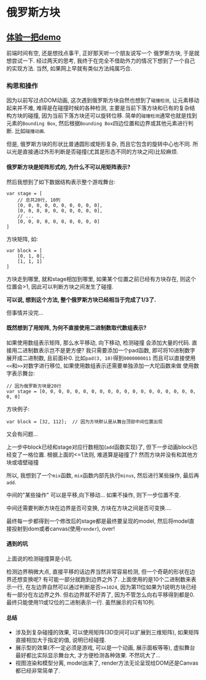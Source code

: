 
# 俄罗斯方块

## [体验一把demo](http://demo.fanlinfeng.com/tetris---%E4%BF%84%E7%BD%97%E6%96%AF%E6%96%B9%E5%9D%97/)

前端时间有空, 还是想找点事干, 正好那天听一个朋友说写一个 俄罗斯方块, 于是就想尝试一下. 经过两天的思考, 我终于在完全不借助外力的情况下想到了一个自己的实现方法. 当然, 如果网上早就有类似方法纯属巧合.

### 构思和操作
因为以前写过点DOM动画, 这次遇到俄罗斯方块自然也想到了```碰撞检测```, 让元素移动起来并不难, 难得是在碰撞时候的各种检测, 主要是当前下落方块和已有的复杂结构方块的碰撞, 因为当前下落方块还可以旋转位移.
简单的```碰撞检测```通常也就是找到元素的```Bounding Box```, 然后根据```Bounding Box```四边位置和边界或其他元素进行判断. 比如```碰撞动画```.

但是, 俄罗斯方块的形状比普通圆形或矩形复杂, 而且它包含的旋转中心也不同. 所以光是直接通过外形判断是否碰撞(尤其是形态不同的方块之间)比较麻烦.

#### 俄罗斯方块是矩阵形式的, 为什么不可以用矩阵表示?
然后我想到了如下数据结构表示整个游戏舞台:
```
var stage = [
    // 总共20行, 10列
    [0, 0, 0, 0, 0, 0, 0, 0, 0, 0],
    [0, 0, 0, 0, 0, 0, 0, 0, 0, 0],
    // ...
    [0, 0, 0, 0, 0, 0, 0, 0, 0, 0]
]
```
方块矩阵, 如:
```
var block = [
    [0, 1, 0],
    [1, 1, 1]
]
```
方块走到哪里, 就和stage相加到哪里, 如果某个位置之前已经有方块存在, 则这个位置会>1, 因此可以判断方块之间发生了碰撞.

__可以说, 想到这个方法, 整个俄罗斯方块已经相当于完成了1/3了.__

但事情并没完...

#### 既然想到了用矩阵, 为何不直接使用二进制数取代数组表示?
如果使用数组表示矩阵, 那么水平移动, 向下移动, 检测碰撞 会添加大量的代码. 直接用二进制数表示岂不是更方便?
我只需要添加一个pad函数, 即可将10进制数字展开成二进制数, 且前面补0. 比如```pad(3, 10)```得到```0000000011```
而且可以直接使用```<<```和```>>```对数字进行移位, 如果使用数组表示还需要单独添加一大坨函数来做
使用数字表示舞台:
```
// 因为俄罗斯方块是20行
var stage = [0, 0, 0, 0, 0, 0, 0, 0, 0, 0, 0, 0, 0, 0, 0, 0, 0, 0, 0, 0, 0]
```
方块例子:
```
var block = [32, 112];  // 因为方块默认是从舞台顶部中间位置出现
```
又会有问题...

上一步中block已经和stage对应行数相加(```add```函数实现)了, 但下一步动画block已经变了一格位置. 根据上面的<=1法则, 难道算是碰撞了? 然而方块并没有和其他方块或墙壁碰撞

所以, 我想到了一个```mix```函数, ```mix```函数内部先执行```minus```, 然后进行某些操作, 最后再```add```.

中间的"某些操作" 可以是平移,向下移动... 如果不操作, 则下一步位置不变.

中间还需要判断方块在边界是否可变换, 方块在方块之间是否可变换.... 

最终每一步都得到一个修改后的stage都是最终要呈现的model, 然后将model直接投射到dom或者canvas(使用```render```), over!

#### 遇到的坑
上面说的检测碰撞算是小坑.

检测边界稍微大点, 直接平移的话边界当然非常容易检测, 但一个奇葩的形状在边界还想变换呢? 有可能一部分就跑到边界之外了. 上面使用的是10个二进制数来表示一行,  在左边界自然可以通过判断是否```>=1024```, 因为第11位如果为1说明方块已经有一部分在左边界之外. 但右边界就不好弄了, 因为不管怎么向右平移得到都是0.
最终只能使用11或12位的二进制表示一行. 虽然展示的只有10列.

#### 总结
* 涉及到复杂碰撞的效果, 可以使用矩阵(3D空间可以扩展到三维矩阵), 如果矩阵直接相加大于指定的值, 说明已经碰撞.
* 展示型的效果(不一定必须是游戏, 可以是一个动画, 展示面板等等), 虚拟舞台最好都比实际显示舞台大, 才方便检测各种效果. 不然坑大了...
* 视图渲染和模型分离, model出来了, render方法无论呈现给DOM还是Canvas都已经非常简单了.














